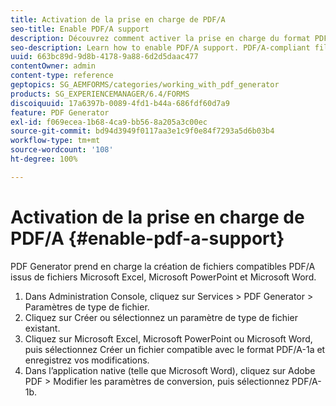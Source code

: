 ```yaml
---
title: Activation de la prise en charge de PDF/A
seo-title: Enable PDF/A support
description: Découvrez comment activer la prise en charge du format PDF/A. Des fichiers compatibles PDF/A peuvent être créés à partir de fichiers Microsoft Excel, Microsoft PowerPoint et Microsoft Word.
seo-description: Learn how to enable PDF/A support. PDF/A-compliant files can be created from Microsoft Excel, Microsoft PowerPoint, and Microsoft Word files.
uuid: 663bc89d-9d8b-4178-9a88-6d2d5daac477
contentOwner: admin
content-type: reference
geptopics: SG_AEMFORMS/categories/working_with_pdf_generator
products: SG_EXPERIENCEMANAGER/6.4/FORMS
discoiquuid: 17a6397b-0089-4fd1-b44a-686fdf60d7a9
feature: PDF Generator
exl-id: f069ecea-1b68-4ca9-bb56-8a205a3c00ec
source-git-commit: bd94d3949f0117aa3e1c9f0e84f7293a5d6b03b4
workflow-type: tm+mt
source-wordcount: '108'
ht-degree: 100%

---
```


# Activation de la prise en charge de PDF/A {#enable-pdf-a-support}

PDF Generator prend en charge la création de fichiers compatibles PDF/A issus de fichiers Microsoft Excel, Microsoft PowerPoint et Microsoft Word.

1. Dans Administration Console, cliquez sur Services > PDF Generator > Paramètres de type de fichier.
1. Cliquez sur Créer ou sélectionnez un paramètre de type de fichier existant.
1. Cliquez sur Microsoft Excel, Microsoft PowerPoint ou Microsoft Word, puis sélectionnez Créer un fichier compatible avec le format PDF/A-1a et enregistrez vos modifications.
1. Dans l’application native (telle que Microsoft Word), cliquez sur Adobe PDF > Modifier les paramètres de conversion, puis sélectionnez PDF/A-1b.
